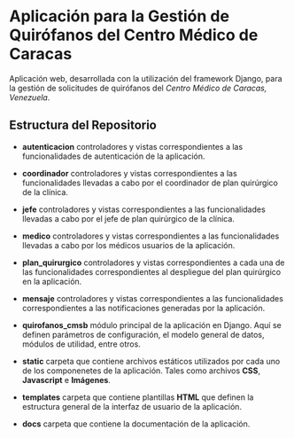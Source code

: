 Aplicación para la Gestión de Quirófanos del Centro Médico de Caracas
=====================================================================

Aplicación web, desarrollada con la utilización del framework Django, para la gestión de solicitudes de quirófanos del _Centro Médico de Caracas, Venezuela_.

Estructura del Repositorio
--------------------------

- __autenticacion__ controladores y vistas correspondientes a las funcionalidades de autenticación de la aplicación.

- __coordinador__ controladores y vistas correspondientes a las funcionalidades llevadas a cabo por el coordinador de plan quirúrgico de la clínica.

- __jefe__ controladores y vistas correspondientes a las funcionalidades llevadas a cabo por el jefe de plan quirúrgico de la clínica.

- __medico__ controladores y vistas correspondientes a las funcionalidades llevadas a cabo por los médicos usuarios de la aplicación.

- __plan_quirurgico__ controladores y vistas correspondientes a cada una de las funcionalidades correspondientes al despliegue del plan quirúrgico en la aplicación.

- __mensaje__ controladores y vistas correspondientes a las funcionalidades correspondientes a las notificaciones generadas por la aplicación.

- __quirofanos_cmsb__ módulo principal de la aplicación en Django. Aquí se definen parámetros de configuración, el modelo general de datos, módulos de utilidad, entre otros.

- __static__ carpeta que contiene archivos estáticos utilizados por cada uno de los componenetes de la aplicación. Tales como archivos __CSS__, __Javascript__ e __Imágenes__.

- __templates__ carpeta que contiene plantillas __HTML__ que definen la estructura general de la interfaz de usuario de la aplicación.

- __docs__ carpeta que contiene la documentación de la aplicación.
